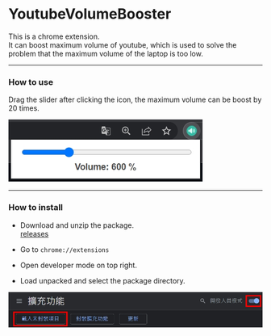 # YoutubeVolumeBooster  

This is a chrome extension.  
It can boost maximum volume of youtube, which is used to solve the problem that the maximum volume of the laptop is too low.  

---  

### How to use  

Drag the slider after clicking the icon, the maximum volume can be boost by 20 times.  

![image](image/1655792589426.jpg)  

---  

### How to install  

* Download and unzip the package.  
[releases](https://github.com/fysh711426/YoutubeVolumeBooster/releases)  

* Go to `chrome://extensions`  

* Open developer mode on top right.  

* Load unpacked and select the package directory.  

![image](image/1655793586951.jpg)  

